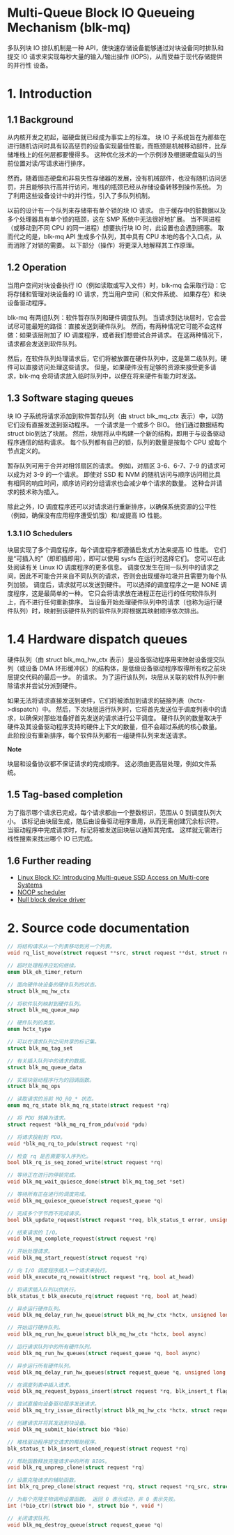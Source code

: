 
# Multi-Queue Block IO Queueing Mechanism (blk-mq)

多队列块 IO 排队机制是一种 API，使快速存储设备能够通过对块设备同时排队和提交 IO 请求来实现每秒大量的输入/输出操作 (IOPS)，从而受益于现代存储提供的并行性 设备。


# 1. Introduction

## 1.1 Background

从内核开发之初起，磁硬盘就已经成为事实上的标准。 块 IO 子系统旨在为那些在进行随机访问时具有较高惩罚的设备实现最佳性能，而瓶颈是机械移动部件，比存储堆栈上的任何层都要慢得多。 这种优化技术的一个示例涉及根据硬盘磁头的当前位置对读/写请求进行排序。

然而，随着固态硬盘和非易失性存储器的发展，没有机械部件，也没有随机访问惩罚，并且能够执行高并行访问，堆栈的瓶颈已经从存储设备转移到操作系统。 为了利用这些设备设计中的并行性，引入了多队列机制。

以前的设计有一个队列来存储带有单个锁的块 IO 请求。 由于缓存中的脏数据以及多个处理器具有单个锁的瓶颈，这在 SMP 系统中无法很好地扩展。 当不同进程（或移动到不同 CPU 的同一进程）想要执行块 IO 时，此设置也会遇到拥塞。 取而代之的是，blk-mq API 生成多个队列，其中具有 CPU 本地的各个入口点，从而消除了对锁的需要。 以下部分（操作）将更深入地解释其工作原理。


## 1.2 Operation

当用户空间对块设备执行 IO（例如读取或写入文件）时，blk-mq 会采取行动：它将存储和管理对块设备的 IO 请求，充当用户空间（和文件系统、 如果存在）和块设备驱动程序。

blk-mq 有两组队列：软件暂存队列和硬件调度队列。 当请求到达块层时，它会尝试尽可能最短的路径：直接发送到硬件队列。 然而，有两种情况它可能不会这样做：如果该层附加了 IO 调度程序，或者我们想尝试合并请求。 在这两种情况下，请求都会发送到软件队列。

然后，在软件队列处理请求后，它们将被放置在硬件队列中，这是第二级队列，硬件可以直接访问处理这些请求。 但是，如果硬件没有足够的资源来接受更多请求，blk-mq 会将请求放入临时队列中，以便在将来硬件有能力时发送。


## 1.3 Software staging queues

块 IO 子系统将请求添加到软件暂存队列（由 struct blk_mq_ctx 表示）中，以防它们没有直接发送到驱动程序。 一个请求是一个或多个 BIO。 他们通过数据结构struct bio到达了块层。 然后，块层将从中构建一个新的结构，即用于与设备驱动程序通信的结构请求。 每个队列都有自己的锁，队列的数量是按每个 CPU 或每个节点定义的。

暂存队列可用于合并对相邻扇区的请求。 例如，对扇区 3-6、6-7、7-9 的请求可以成为对 3-9 的一个请求。 即使对 SSD 和 NVM 的随机访问与顺序访问相比具有相同的响应时间，顺序访问的分组请求也会减少单个请求的数量。 这种合并请求的技术称为插入。

除此之外，IO 调度程序还可以对请求进行重新排序，以确保系统资源的公平性（例如，确保没有应用程序遭受饥饿）和/或提高 IO 性能。


### 1.3.1 IO Schedulers

块层实现了多个调度程序，每个调度程序都遵循启发式方法来提高 IO 性能。 它们是“可插入的”（即即插即用），即可以使用 sysfs 在运行时选择它们。 您可以在此处阅读有关 Linux IO 调度程序的更多信息。 调度仅发生在同一队列中的请求之间，因此不可能合并来自不同队列的请求，否则会出现缓存垃圾并且需要为每个队列加锁。 调度后，请求就可以发送到硬件。 可以选择的调度程序之一是 NONE 调度程序，这是最简单的一种。 它只会将请求放在进程正在运行的任何软件队列上，而不进行任何重新排序。 当设备开始处理硬件队列中的请求（也称为运行硬件队列）时，映射到该硬件队列的软件队列将根据其映射顺序依次排出。


# 1.4 Hardware dispatch queues

硬件队列（由 struct blk_mq_hw_ctx 表示）是设备驱动程序用来映射设备提交队列（或设备 DMA 环形缓冲区）的结构体，是低级设备驱动程序取得所有权之前块层提交代码的最后一步。 的请求。 为了运行该队列，块层从关联的软件队列中删除请求并尝试分派到硬件。

如果无法将请求直接发送到硬件，它们将被添加到请求的链接列表（hctx->dispatch）中。 然后，下次块层运行队列时，它将首先发送位于调度列表中的请求，以确保对那些准备好首先发送的请求进行公平调度。 硬件队列的数量取决于硬件及其设备驱动程序支持的硬件上下文的数量，但不会超过系统的核心数量。 此阶段没有重新排序，每个软件队列都有一组硬件队列来发送请求。

**Note**

块层和设备协议都不保证请求的完成顺序。 这必须由更高层处理，例如文件系统。


## 1.5 Tag-based completion

为了指示哪个请求已完成，每个请求都由一个整数标识，范围从 0 到调度队列大小。 该标记由块层生成，随后由设备驱动程序重用，从而无需创建冗余标识符。 当驱动程序中完成请求时，标记将被发送回块层以通知其完成。 这样就无需进行线性搜索来找出哪个 IO 已完成。


## 1.6 Further reading

- [Linux Block IO: Introducing Multi-queue SSD Access on Multi-core Systems](http://kernel.dk/blk-mq.pdf)
- [NOOP scheduler](https://en.wikipedia.org/wiki/Noop_scheduler)
- [Null block device driver](https://www.kernel.org/doc/html/latest/block/null_blk.html)


# 2. Source code documentation

```c
// 将结构请求从一个列表移动到另一个列表。
void rq_list_move(struct request **src, struct request **dst, struct request *rq, struct request *prev)

// 超时处理程序应如何继续。
enum blk_eh_timer_return

// 面向硬件块设备的硬件队列的状态。
struct blk_mq_hw_ctx

// 将软件队列映射到硬件队列。
struct blk_mq_queue_map

// 硬件队列的类型。
enum hctx_type

// 可以在请求队列之间共享的标记集。
struct blk_mq_tag_set

// 有关插入队列中的请求的数据。
struct blk_mq_queue_data

// 实现块驱动程序行为的回调函数。
struct blk_mq_ops

// 读取请求的当前 MQ_RQ_* 状态。
enum mq_rq_state blk_mq_rq_state(struct request *rq)

// 将 PDU 转换为请求。
struct request *blk_mq_rq_from_pdu(void *pdu)

// 将请求投射到 PDU。
void *blk_mq_rq_to_pdu(struct request *rq)

// 检查 rq 是否需要写入序列化。
bool blk_rq_is_seq_zoned_write(struct request *rq)

// 等待正在进行的停顿完成。
void blk_mq_wait_quiesce_done(struct blk_mq_tag_set *set)

// 等待所有正在进行的调度完成。
void blk_mq_quiesce_queue(struct request_queue *q)

// 完成多个字节而不完成请求。
bool blk_update_request(struct request *req, blk_status_t error, unsigned int nr_bytes)

// 结束请求的 I/O。
void blk_mq_complete_request(struct request *rq)

// 开始处理请求。
void blk_mq_start_request(struct request *rq)

// 向 I/O 调度程序插入一个请求来执行。
void blk_execute_rq_nowait(struct request *rq, bool at_head)

// 将请求插入队列以供执行。
blk_status_t blk_execute_rq(struct request *rq, bool at_head)

// 异步运行硬件队列。
void blk_mq_delay_run_hw_queue(struct blk_mq_hw_ctx *hctx, unsigned long msecs)

// 开始运行硬件队列。
void blk_mq_run_hw_queue(struct blk_mq_hw_ctx *hctx, bool async)

// 运行请求队列中的所有硬件队列。
void blk_mq_run_hw_queues(struct request_queue *q, bool async)

// 异步运行所有硬件队列。
void blk_mq_delay_run_hw_queues(struct request_queue *q, unsigned long msecs)

// 在调度列表中插入请求。
void blk_mq_request_bypass_insert(struct request *rq, blk_insert_t flags)

// 尝试直接向设备驱动程序发送请求。
void blk_mq_try_issue_directly(struct blk_mq_hw_ctx *hctx, struct request *rq)

// 创建请求并将其发送到块设备。
void blk_mq_submit_bio(struct bio *bio)

// 堆栈驱动程序提交请求的帮助程序。
blk_status_t blk_insert_cloned_request(struct request *rq)

// 帮助函数释放克隆请求中的所有 BIOS。
void blk_rq_unprep_clone(struct request *rq)

// 设置克隆请求的辅助函数。
int blk_rq_prep_clone(struct request *rq, struct request *rq_src, struct bio_set *bs, gfp_t gfp_mask, int (*bio_ctr)(struct bio*, struct bio*, void*), void *data)

// 为每个克隆生物调用设置函数。 返回 0 表示成功，非 0 表示失败。
int (*bio_ctr)(struct bio *, struct bio *, void *)

// 关闭请求队列。
void blk_mq_destroy_queue(struct request_queue *q)
```
